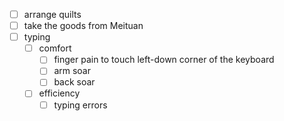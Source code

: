 -	[ ] arrange quilts
-	[ ] take the goods from Meituan
-	[ ] typing
	-	[ ] comfort
		-	[ ] finger pain to touch left-down corner of the keyboard
		-	[ ] arm soar 
		-	[ ] back soar
	-	[ ] efficiency 
		-	[ ] typing errors 
<!--stackedit_data:
eyJoaXN0b3J5IjpbLTgxODYxNTEyNF19
-->